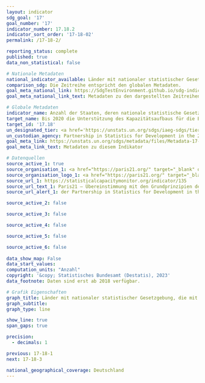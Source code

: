 ```yaml
---
layout: indicator    
sdg_goal: '17'    
goal_number: '17'    
indicator_number: 17.18.2    
indicator_sort_order: '17-18-02'    
permalink: /17-18-2/    

reporting_status: complete    
published: true    
data_non_statistical: false    

# Nationale Metadaten    
national_indicator_available: Länder mit nationaler statistischer Gesetzgebung im Einklang mit den Grundsätzen der amtlichen Statistik    
comparison_sdg: Die Zeitreihe entspricht den globalen Metadaten.    
goal_meta_national_link: https://SdgTestEnvironment.github.io/sdg-indicators/public/Meta/17.18.2.pdf
goal_meta_national_link_text: Metadaten zu den dargestellten Zeitreihen    

# Globale Metadaten    
indicator_name: Anzahl der Staaten, deren nationale statistische Gesetzgebung mit den Grundprinzipien der amtlichen Statistik übereinstimmt    
target_name: Bis 2020 die Unterstützung des Kapazitätsaufbaus für die Entwicklungsländer und namentlich die am wenigsten entwickelten Länder und die kleinen Inselentwicklungsländer erhöhen, mit dem Ziel, über erheblich mehr hochwertige, aktuelle und verlässliche Daten zu verfügen, die nach Einkommen, Geschlecht, Alter, „Rasse“, Ethnizität, Migrationsstatus, Behinderung, geografischer Lage und sonstigen im nationalen Kontext relevanten Merkmalen aufgeschlüsselt sind    
target_id: '17.18'    
un_designated_tier: <a href='https://unstats.un.org/sdgs/iaeg-sdgs/tier-classification/' title='Klicken Sie hier um weitere Informationen zur UN-Tier-Klassifikation zu erhalten.'  target='_blank'>Tier I</a>    
un_custodian_agency: Partnership in Statistics for Development in the 21st Century (PARIS21)    
goal_meta_link: https://unstats.un.org/sdgs/metadata/files/Metadata-17-18-02.pdf    
goal_meta_link_text: Metadaten zu diesem Indikator        

# Datenquellen
source_active_1: true
source_organisation_1: <a href="https://paris21.org/" target="_blank" onclick="return confirm_alert('der Partnership in Statistics for Development in the 21st Century');"> Partnership in Statistics for Development in the 21st Century (PARIS21) </a>
source_organisation_logo_1: <a href="https://paris21.org/" target="_blank" onclick="return confirm_alert('der Partnership in Statistics for Development in the 21st Century');"><img src="https://g205sdgs.github.io/sdg-indicators/public/OrgImgDe/paris21.png" alt="Logo paris21" style="height:60px; width:148px"/></a>
source_url_1: https://statisticalcapacitymonitor.org/indicator/135
source_url_text_1: Paris21 – Übereinstimmung mit den Grundprinzipien der Statistik der Vereinten Nationen (nicht auf Deutsch verfügbar)
source_url_alert_1: der Partnership in Statistics for Development in the 21st Century

source_active_2: false

source_active_3: false

source_active_4: false

source_active_5: false

source_active_6: false
    
data_show_map: False    
data_start_values:     
computation_units: "Anzahl"    
copyright: '&copy; Statistisches Bundesamt (Destatis), 2023'    
data_footnote: Daten sind erst ab 2018 verfügbar.    

# Grafik Eigenschaften    
graph_title: Länder mit nationaler statistischer Gesetzgebung, die mit den Grundsätzen der amtlichen Statistik übereinstimmt
graph_subtitle:     
graph_type: line    

show_line: true
span_gaps: true

precision:
  - decimals: 1    

previous: 17-18-1    
next: 17-18-3    

national_geographical_coverage: Deutschland    
---
```


<span></span>